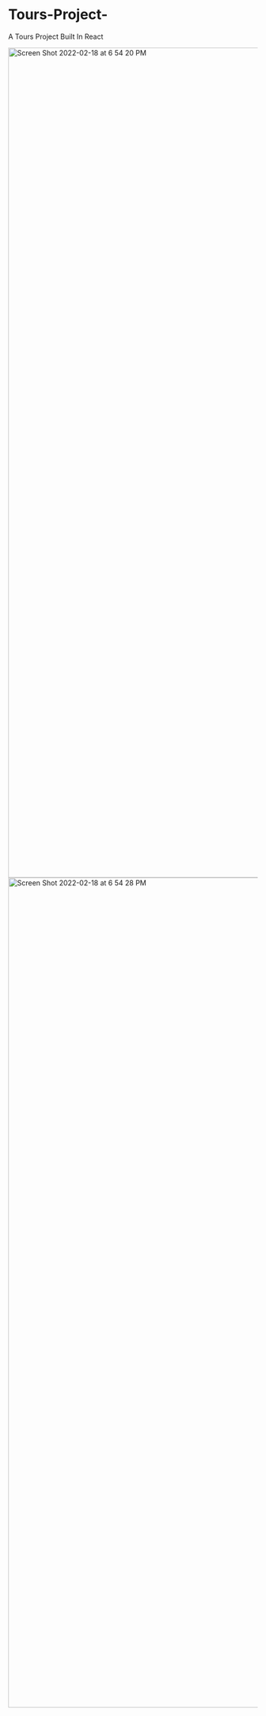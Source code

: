 # Tours-Project-
A Tours Project Built In React 

<img width="1677" alt="Screen Shot 2022-02-18 at 6 54 20 PM" src="https://user-images.githubusercontent.com/60979174/154776052-310ea495-9df9-4a99-bb1e-dc66a23f1757.png">

<img width="1677" alt="Screen Shot 2022-02-18 at 6 54 28 PM" src="https://user-images.githubusercontent.com/60979174/154776056-2df1daa5-4132-4e9b-a7d5-ad0dd6835487.png">

